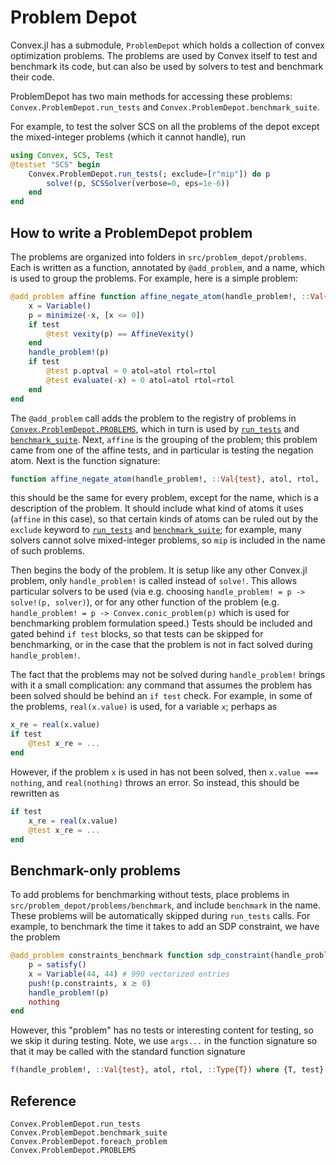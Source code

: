 Problem Depot
=============

Convex.jl has a submodule, `ProblemDepot` which holds a collection of convex optimization problems. The problems are used by Convex itself to test and benchmark its code, but can also be used by solvers to test and benchmark their code.

ProblemDepot has two main methods for accessing these problems: `Convex.ProblemDepot.run_tests` and `Convex.ProblemDepot.benchmark_suite`.

For example, to test the solver SCS on all the problems of the depot except the mixed-integer problems (which it cannot handle), run

```julia
using Convex, SCS, Test
@testset "SCS" begin
    Convex.ProblemDepot.run_tests(; exclude=[r"mip"]) do p
        solve!(p, SCSSolver(verbose=0, eps=1e-6))
    end
end
```

How to write a ProblemDepot problem
-----------------------------------

The problems are organized into folders in `src/problem_depot/problems`. Each is written as a function, annotated by `@add_problem`, and a name, which is used to group the problems. For example, here is a simple problem:

```julia
@add_problem affine function affine_negate_atom(handle_problem!, ::Val{test}, atol, rtol, ::Type{T}) where {T, test}
    x = Variable()
    p = minimize(-x, [x <= 0])
    if test
        @test vexity(p) == AffineVexity()
    end
    handle_problem!(p)
    if test
        @test p.optval ≈ 0 atol=atol rtol=rtol
        @test evaluate(-x) ≈ 0 atol=atol rtol=rtol
    end
end
```

The `@add_problem` call adds the problem to the registry of problems in [`Convex.ProblemDepot.PROBLEMS`](@ref), which in turn is used by [`run_tests`](@ref) and [`benchmark_suite`](@ref). Next, `affine` is the grouping of the problem; this problem came from one of the affine tests, and in particular is testing the negation atom. Next is the function signature:

```julia
function affine_negate_atom(handle_problem!, ::Val{test}, atol, rtol, ::Type{T}) where {T, test}
```

this should be the same for every problem, except for the name, which is a description of the problem. It should include what kind of atoms it uses (`affine` in this case), so that certain kinds of atoms can be ruled out by the `exclude` keyword to [`run_tests`](@ref) and [`benchmark_suite`](@ref); for example, many solvers cannot solve mixed-integer problems, so `mip` is included in the name of such problems.

Then begins the body of the problem. It is setup like any other Convex.jl problem, only `handle_problem!` is called instead of `solve!`. This allows particular solvers to be used (via e.g. choosing `handle_problem! = p -> solve!(p, solver)`), or for any other function of the problem (e.g. `handle_problem! = p -> Convex.conic_problem(p)` which is used for benchmarking problem formulation speed.) Tests should be included and gated behind `if test` blocks, so that tests can be skipped for benchmarking, or in the case that the problem is not in fact solved during `handle_problem!`.

The fact that the problems may not be solved during `handle_problem!` brings with it a small complication: any command that assumes the problem has been solved should be behind an `if test` check. For example, in some of the problems, `real(x.value)` is used, for a variable `x`; perhaps as

```julia
x_re = real(x.value)
if test
    @test x_re = ...
end
```

However, if the problem `x` is used in has not been solved, then `x.value === nothing`, and `real(nothing)` throws an error. So instead, this should be rewritten as

```julia
if test
    x_re = real(x.value)
    @test x_re = ...
end
```

Benchmark-only problems
-----------------------

To add problems for benchmarking without tests, place problems in `src/problem_depot/problems/benchmark`, and include `benchmark` in the name. These problems will be automatically skipped during `run_tests` calls. For example, to benchmark the time it takes to add an SDP constraint, we have the problem

```julia
@add_problem constraints_benchmark function sdp_constraint(handle_problem!, args...)
    p = satisfy()
    x = Variable(44, 44) # 990 vectorized entries
    push!(p.constraints, x ⪰ 0)
    handle_problem!(p)
    nothing
end
```

However, this "problem" has no tests or interesting content for testing, so we skip it during testing.
Note, we use `args...` in the function signature so that it may be called with the standard function signature

```julia
f(handle_problem!, ::Val{test}, atol, rtol, ::Type{T}) where {T, test}
```

Reference
---------

```@docs
Convex.ProblemDepot.run_tests
Convex.ProblemDepot.benchmark_suite
Convex.ProblemDepot.foreach_problem
Convex.ProblemDepot.PROBLEMS
```
